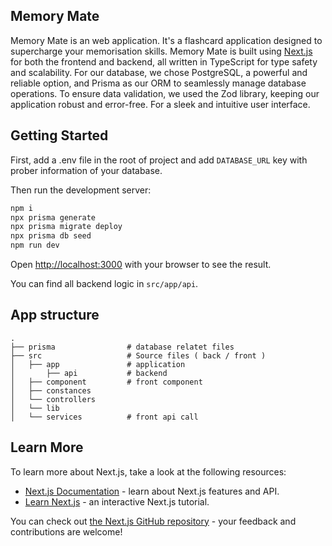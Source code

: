 ## Memory Mate

Memory Mate is an web application. It's a flashcard application designed to supercharge your memorisation skills.
Memory Mate is built using [Next.js](https://nextjs.org/) for both the frontend and backend, all written in TypeScript for type safety and scalability. For our database, we chose PostgreSQL, a powerful and reliable option, and Prisma as our ORM to seamlessly manage database operations. To ensure data validation, we used the Zod library, keeping our application robust and error-free. For a sleek and intuitive user interface.

## Getting Started

First, add a .env file in the root of project and add `DATABASE_URL` key with prober information of your database.

Then run the development server:

```bash
npm i
npx prisma generate
npx prisma migrate deploy
npx prisma db seed
npm run dev
```

Open [http://localhost:3000](http://localhost:3000) with your browser to see the result.

You can find all backend logic in `src/app/api`.

## App structure

    .
    ├── prisma                # database relatet files
    ├── src                   # Source files ( back / front )
    │   ├── app               # application
    │       ├── api           # backend
    │   ├── component         # front component
    │   ├── constances         
    │   └── controllers        
    │   └── lib                
    │   └── services          # front api call

    

## Learn More

To learn more about Next.js, take a look at the following resources:

- [Next.js Documentation](https://nextjs.org/docs) - learn about Next.js features and API.
- [Learn Next.js](https://nextjs.org/learn) - an interactive Next.js tutorial.

You can check out [the Next.js GitHub repository](https://github.com/vercel/next.js/) - your feedback and contributions are welcome!
